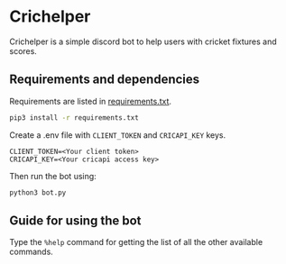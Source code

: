 # Crichelper

Crichelper is a simple discord bot to help users with cricket fixtures and scores.

## Requirements and dependencies

Requirements are listed in [requirements.txt](./requirements.txt).

```bash
pip3 install -r requirements.txt
```

Create a .env file with `CLIENT_TOKEN` and `CRICAPI_KEY` keys.

```
CLIENT_TOKEN=<Your client token>
CRICAPI_KEY=<Your cricapi access key>
```

Then run the bot using:

```bash
python3 bot.py
```

## Guide for using the bot

Type the `%help` command for getting the list of all the other available commands.